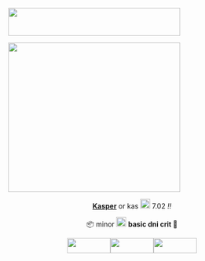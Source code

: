<p><img src="https://64.media.tumblr.com/c59a32a59766a2c195e3a38325f94ee3/9fbde1af423c171e-ba/s640x960/d93f64bdd3ba0883a2fb90dd3db7d8097543715a.pnj" class="fr-fic fr-dib" width="350" height="56.875"></p>

<p><img src="https://64.media.tumblr.com/b57f53816b25734dfea0e1a02e5d37c8/ddbbce97895c6acd-b0/s540x810/a4eb80af8285d32e1ba93a881df1e1ade477bfe7.pnj" class="fr-fic fr-dib" width="350" height="305.1875"></p>

<p style="text-align: center;"><b><u>Kasper</u></b> or kas <img src="https://64.media.tumblr.com/37f358283d320f067e41e6692318661b/cd797fb00a85e058-1a/s75x75_c1/f376edfe4989052ad5b8cc0f58380bb2d4466a7e.webp" class="fr-fic fr-dii" width="20" height="20">&nbsp;7.02<i>&nbsp;!!</i></p>

<p style="text-align: center;">📦 minor <img src="https://44.media.tumblr.com/382cebd468bd0c2d6a8fd7561cacdfc9/ddac761f573e10b9-11/s75x75_c1_f1/0fc6fefa77b58776dba10e001155355135ffc26d.gif" class="fr-fic fr-dii" width="20" height="20">&nbsp;<b>basic dni crit 🐾</b></p>

<p style="text-align: center;"><img src="https://adriansblinkiecollection.neocities.org/buttons/h7.jpg" class="fr-fic fr-dii" width="88" height="31"><img src="https://adriansblinkiecollection.neocities.org/buttons/f19.gif" class="fr-fic fr-dii" width="88" height="31"><img src="https://adriansblinkiecollection.neocities.org/buttons/h6.gif" class="fr-fic fr-dii" width="88" height="31"></p>
